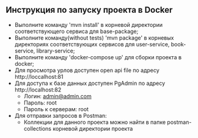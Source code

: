 ## Инструкция по запуску проекта в Docker

- Выполните команду 'mvn install' в корневой директории соответствующего сервиса для base-package;
- Выполните команду(without tests) 'mvn package' в корневых директориях соответствующих сервисов  для user-service, book-service, library-service;
- Выполните команду 'docker-compose up' для сборки проекта в docker;
- Для просмотра урлов доступен open api file по адресу http://loccalhost:81
- Для доступа к базе данных доступен PgAdmin по адресу http://localhost:82
    - Логин: admin@admin.com
    - Пароль: root
    - Пароль к серверам: root
- Для отправки запросов в Postman:
    - Коллекции для данного проекта можно найти в папке postman-collections корневой директории проекта
